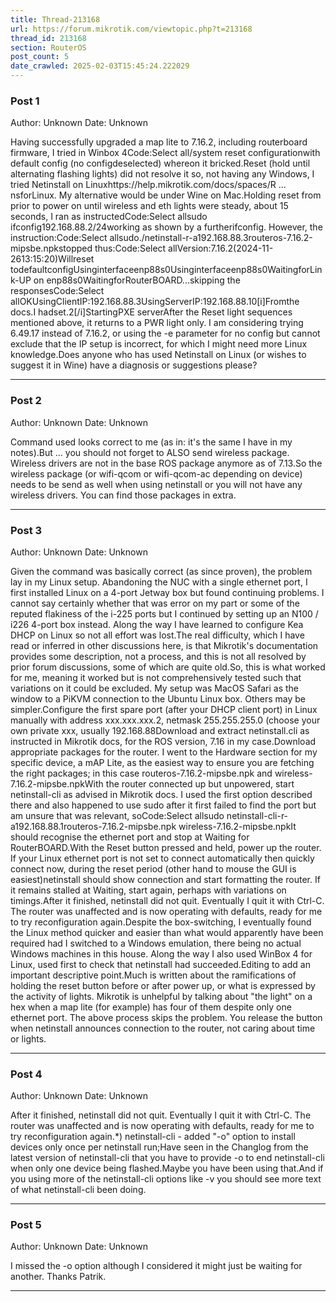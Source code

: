 ```yaml
---
title: Thread-213168
url: https://forum.mikrotik.com/viewtopic.php?t=213168
thread_id: 213168
section: RouterOS
post_count: 5
date_crawled: 2025-02-03T15:45:24.222029
---
```


### Post 1
Author: Unknown
Date: Unknown

Having successfully upgraded a map lite to 7.16.2, including routerboard firmware, I tried in Winbox 4Code:Select all/system reset configurationwith default config (no configdeselected) whereon it bricked.Reset (hold until alternating flashing lights) did not resolve it so, not having any Windows, I tried Netinstall on Linuxhttps://help.mikrotik.com/docs/spaces/R ... nsforLinux. My alternative would be under Wine on Mac.Holding reset from prior to power on until wireless and eth lights were steady, about 15 seconds, I ran as instructedCode:Select allsudo ifconfig<interface>192.168.88.2/24working as shown by a furtherifconfig. However, the instruction:Code:Select allsudo./netinstall-r-a192.168.88.3routeros-7.16.2-mipsbe.npkstopped thus:Code:Select allVersion:7.16.2(2024-11-2613:15:20)Willreset todefaultconfigUsinginterfaceenp88s0Usinginterfaceenp88s0WaitingforLink-UP on enp88s0WaitingforRouterBOARD...skipping the responsesCode:Select allOKUsingClientIP:192.168.88.3UsingServerIP:192.168.88.10[i]Fromthe docs.I hadset.2[/i]StartingPXE serverAfter the Reset light sequences mentioned above, it returns to a PWR light only. I am considering trying 6.49.17 instead of 7.16.2, or using the -e parameter for no config but cannot exclude that the IP setup is incorrect, for which I might need more Linux knowledge.Does anyone who has used Netinstall on Linux (or wishes to suggest it in Wine) have a diagnosis or suggestions please?

---
### Post 2
Author: Unknown
Date: Unknown

Command used looks correct to me (as in: it's the same I have in my notes).But ... you should not forget to ALSO send wireless package. Wireless drivers are not in the base ROS package anymore as of 7.13.So the wireless package (or wifi-qcom or wifi-qcom-ac depending on device) needs to be send as well when using netinstall or you will not have any wireless drivers. You can find those packages in extra.

---
### Post 3
Author: Unknown
Date: Unknown

Given the command was basically correct (as since proven), the problem lay in my Linux setup. Abandoning the NUC with a single ethernet port, I first installed Linux on a 4-port Jetway box but found continuing problems. I cannot say certainly whether that was error on my part or some of the reputed flakiness of the i-225 ports but I continued by setting up an N100 / i226 4-port box instead. Along the way I have learned to configure Kea DHCP on Linux so not all effort was lost.The real difficulty, which I have read or inferred in other discussions here, is that Mikrotik's documentation provides some description, not a process, and this is not all resolved by prior forum discussions, some of which are quite old.So, this is what worked for me, meaning it worked but is not comprehensively tested such that variations on it could be excluded. My setup was MacOS Safari as the window to a PiKVM connection to the Ubuntu Linux box. Others may be simpler.Configure the first spare port (after your DHCP client port) in Linux manually with address xxx.xxx.xxx.2, netmask 255.255.255.0 (choose your own private xxx, usually 192.168.88Download and extract netinstall.cli as instructed in Mikrotik docs, for the ROS version, 7.16 in my case.Download appropriate packages for the router. I went to the Hardware section for my specific device, a mAP Lite, as the easiest way to ensure you are fetching the right packages; in this case routeros-7.16.2-mipsbe.npk and wireless-7.16.2-mipsbe.npkWith the router connected up but unpowered, start netinstall-cli as advised in Mikrotik docs. I used the first option described there and also happened to use sudo after it first failed to find the port but am unsure that was relevant, soCode:Select allsudo netinstall-cli-r-a192.168.88.1routeros-7.16.2-mipsbe.npk wireless-7.16.2-mipsbe.npkIt should recognise the ethernet port and stop at Waiting for RouterBOARD.With the Reset button pressed and held, power up the router. If your Linux ethernet port is not set to connect automatically then quickly connect now, during the reset period (other hand to mouse the GUI is easiest)netinstall should show connection and start formatting the router. If it remains stalled at Waiting, start again, perhaps with variations on timings.After it finished, netinstall did not quit. Eventually I quit it with Ctrl-C. The router was unaffected and is now operating with defaults, ready for me to try reconfiguration again.Despite the box-switching, I eventually found the Linux method quicker and easier than what would apparently have been required had I switched to a Windows emulation, there being no actual Windows machines in this house. Along the way I also used WinBox 4 for Linux, used first to check that netinstall had succeeded.Editing to add an important descriptive point.Much is written about the ramifications of holding the reset button before or after power up, or what is expressed by the activity of lights. Mikrotik is unhelpful by talking about "the light" on a hex when a map lite (for example) has four of them despite only one ethernet port. The above process skips the problem. You release the button when netinstall announces connection to the router, not caring about time or lights.

---
### Post 4
Author: Unknown
Date: Unknown

After it finished, netinstall did not quit. Eventually I quit it with Ctrl-C. The router was unaffected and is now operating with defaults, ready for me to try reconfiguration again.*) netinstall-cli - added "-o" option to install devices only once per netinstall run;Have seen in the Changlog from the latest version of netinstall-cli that you have to provide -o to end netinstall-cli when only one device being flashed.Maybe you have been using that.And if you using more of the netinstall-cli options like -v you should see more text of what netinstall-cli been doing.

---
### Post 5
Author: Unknown
Date: Unknown

I missed the -o option although I considered it might just be waiting for another. Thanks Patrik.

---
